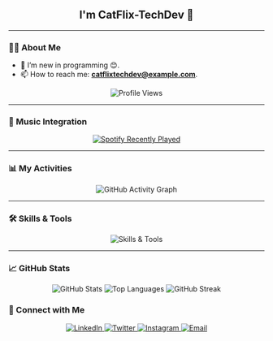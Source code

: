 <h2 align="center">I'm CatFlix-TechDev 👋</h2>

---

### 👨‍💻 About Me
- 🔭 I’m new in programming 😊.
- 📫 How to reach me: **catflixtechdev@example.com**.

<p align="center">
  <img src="https://komarev.com/ghpvc/?username=CatFlix-TechDev&color=blue&style=flat" alt="Profile Views" />
</p>

---

### 🎵 Music Integration
<p align="center">
  <a href="https://spotify-recently-played-readme.vercel.app/api?user=31faqyftcldgtcvn5fcmtsr67ph4&count=3">
    <img src="https://spotify-recently-played-readme.vercel.app/api?user=31faqyftcldgtcvn5fcmtsr67ph4" alt="Spotify Recently Played" />
  </a>
</p>

---

### 📊 My Activities
<p align="center">
  <img src="https://github-readme-activity-graph.vercel.app/graph?username=CatFlix-TechDev&theme=github-dark" alt="GitHub Activity Graph" />
</p>

---

### 🛠️ Skills & Tools
<p align="center">
  <img src="https://skillicons.dev/icons?i=python,javascript,react,nodejs,git,vscode" alt="Skills & Tools" />
</p>

---

### 📈 GitHub Stats
<p align="center">
  <img src="https://github-readme-stats.vercel.app/api?username=CatFlix-TechDev&show_icons=true&theme=radical" alt="GitHub Stats" />
  <img src="https://github-readme-stats.vercel.app/api/top-langs/?username=CatFlix-TechDev&layout=compact&theme=radical" alt="Top Languages" />
  <img src="https://github-readme-streak-stats.herokuapp.com/?user=CatFlix-TechDev&theme=radical" alt="GitHub Streak" />
</p>


### 🤝 Connect with Me
<p align="center">
  <a href="https://linkedin.com/in/yourprofile" target="_blank">
    <img src="https://img.shields.io/badge/-LinkedIn-0077B5?style=flat&logo=linkedin&logoColor=white" alt="LinkedIn" />
  </a>
  <a href="https://twitter.com/yourhandle" target="_blank">
    <img src="https://img.shields.io/badge/-Twitter-1DA1F2?style=flat&logo=twitter&logoColor=white" alt="Twitter" />
  </a>
  <a href="https://instagram.com/yourhandle" target="_blank">
    <img src="https://img.shields.io/badge/-Instagram-E4405F?style=flat&logo=instagram&logoColor=white" alt="Instagram" />
  </a>
  <a href="mailto:youremail@example.com">
    <img src="https://img.shields.io/badge/-Email-D14836?style=flat&logo=gmail&logoColor=white" alt="Email" />
  </a>
</p>
